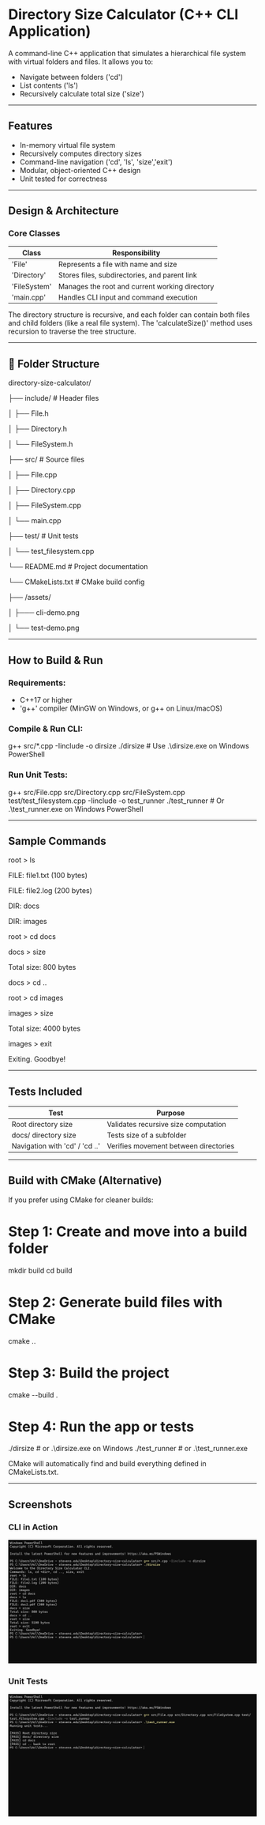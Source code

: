 # Directory Size Calculator (C++ CLI Application)

A command-line C++ application that simulates a hierarchical file system with virtual folders and files. It allows you to:

- Navigate between folders ('cd')
- List contents ('ls')
- Recursively calculate total size ('size')

---

## Features

- In-memory virtual file system
- Recursively computes directory sizes
- Command-line navigation ('cd', 'ls', 'size','exit')
- Modular, object-oriented C++ design
- Unit tested for correctness

---

## Design & Architecture

### Core Classes

| Class       | Responsibility                                 |
|-------------|------------------------------------------------|
| 'File'      | Represents a file with name and size           |
| 'Directory' | Stores files, subdirectories, and parent link  |
| 'FileSystem'| Manages the root and current working directory |
| 'main.cpp'  | Handles CLI input and command execution        |

The directory structure is recursive, and each folder can contain both files and child folders (like a real file system). The 'calculateSize()' method uses recursion to traverse the tree structure.

---

## 📂 Folder Structure

directory-size-calculator/


├── include/ # Header files


│ ├── File.h


│ ├── Directory.h


│ └── FileSystem.h


├── src/ # Source files


│ ├── File.cpp


│ ├── Directory.cpp


│ ├── FileSystem.cpp


│ └── main.cpp


├── test/ # Unit tests


│ └── test_filesystem.cpp


└── README.md # Project documentation


└── CMakeLists.txt # CMake build config


├── /assets/


│ ├─── cli-demo.png

  
│ └── test-demo.png

---

## How to Build & Run

### Requirements:
- C++17 or higher
- 'g++' compiler (MinGW on Windows, or g++ on Linux/macOS)

### Compile & Run CLI:

g++ src/*.cpp -Iinclude -o dirsize
./dirsize           # Use .\dirsize.exe on Windows PowerShell

### Run Unit Tests:

g++ src/File.cpp src/Directory.cpp src/FileSystem.cpp test/test_filesystem.cpp -Iinclude -o test_runner
./test_runner       # Or .\test_runner.exe on Windows PowerShell

---

## Sample Commands

root > ls


FILE: file1.txt (100 bytes)


FILE: file2.log (200 bytes)


DIR: docs


DIR: images


root > cd docs


docs > size


Total size: 800 bytes


docs > cd ..


root > cd images


images > size


Total size: 4000 bytes


images > exit


Exiting. Goodbye!

---

## Tests Included

| Test                           | Purpose                               |
| ------------------------------ | ------------------------------------- |
| Root directory size            | Validates recursive size computation  |
| docs/ directory size           | Tests size of a subfolder             |
| Navigation with 'cd' / 'cd ..' | Verifies movement between directories |

---

## Build with CMake (Alternative)
If you prefer using CMake for cleaner builds:

# Step 1: Create and move into a build folder
mkdir build
cd build

# Step 2: Generate build files with CMake
cmake ..

# Step 3: Build the project
cmake --build .

# Step 4: Run the app or tests
./dirsize        # or .\dirsize.exe on Windows
./test_runner    # or .\test_runner.exe

CMake will automatically find and build everything defined in CMakeLists.txt.

---

## Screenshots

### CLI in Action
![CLI demo](assets/cli-demo.png)

### Unit Tests
![Test runner](assets/test-demo.png)
